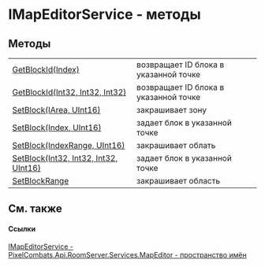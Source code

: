 # IMapEditorService - методы




## Методы
<table>
<tr>
<td><a href="bed12796-5052-831a-3558-fbb36201a391">GetBlockId(Index)</a></td>
<td>возвращает ID блока в указанной точке</td></tr>
<tr>
<td><a href="f6c0289e-7f3a-94fb-78b4-7411b78d53b6">GetBlockId(Int32, Int32, Int32)</a></td>
<td>возвращает ID блока в указанной точке</td></tr>
<tr>
<td><a href="0f643152-f63d-fa18-00b5-daf596a80dba">SetBlock(IArea, UInt16)</a></td>
<td>закрашивает зону</td></tr>
<tr>
<td><a href="ebd43724-939b-b14e-0186-106204e8feaa">SetBlock(Index, UInt16)</a></td>
<td>задает блок в указанной точке</td></tr>
<tr>
<td><a href="8debf323-715b-2fa6-f8ed-ec59e1db47e7">SetBlock(IndexRange, UInt16)</a></td>
<td>закрашивает облать</td></tr>
<tr>
<td><a href="9ee4714a-7b0b-869a-f42a-e3277cb92287">SetBlock(Int32, Int32, Int32, UInt16)</a></td>
<td>задает блок в указанной точке</td></tr>
<tr>
<td><a href="bd4fa4c4-6a95-8cb0-f6fc-92bc3bc7a169">SetBlockRange</a></td>
<td>закрашивает область</td></tr>
</table>

## См. также


#### Ссылки
<a href="e4e2bf53-dee9-b0bf-92ce-2011b51fbbcf">IMapEditorService - </a>  
<a href="552acd57-3300-cd64-0b3b-a5f5249b9f38">PixelCombats.Api.RoomServer.Services.MapEditor - пространство имён</a>  
